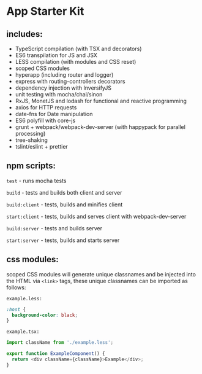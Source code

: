 App Starter Kit
==
includes:
--
 * TypeScript compilation (with TSX and decorators)
 * ES6 transpilation for JS and JSX
 * LESS compilation (with modules and CSS reset)
 * scoped CSS modules
 * hyperapp (including router and logger)
 * express with routing-controllers decorators
 * dependency injection with InversifyJS
 * unit testing with mocha/chai/sinon
 * RxJS, MonetJS and lodash for functional and reactive programming
 * axios for HTTP requests
 * date-fns for Date manipulation
 * ES6 polyfill with core-js
 * grunt + webpack/webpack-dev-server (with happypack for parallel processing)
 * tree-shaking
 * tslint/eslint + prettier

npm scripts:
--
`test` - runs mocha tests

`build` - tests and builds both client and server

`build:client` - tests, builds and minifies client

`start:client` - tests, builds and serves client with webpack-dev-server

`build:server` - tests and builds server

`start:server` - tests, builds and starts server

css modules:
--
scoped CSS modules will generate unique classnames and be injected into the HTML via `<link>` tags, these unique classnames can be imported as follows:

`example.less:`
```css
:host {
  background-color: black;
}
```
`example.tsx:`
```js
import className from './example.less';

export function ExampleComponent() {
  return <div className={className}>Example</div>;
}
```

